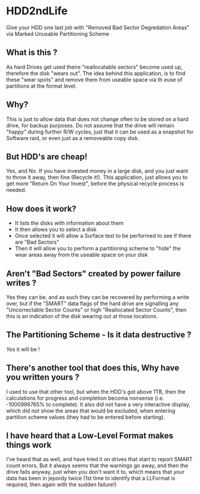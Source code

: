 # HDD2ndLife
Give your HDD one last job with "Removed Bad Sector Degredation Areas" via Marked Unusable Partitioning Scheme


## What is this ?
As hard Drives get used theire "reallocatable sectors" become used up, therefore the disk "wears out". 
The idea behind this application, is to find these "wear spots" and remove them from useable space via th euse of partitions
at the format level.


## Why?
This is just to allow data that does not change often to be stored on a hard drive, for backup purposes. 
Do not assume that the drive will remain "happy" during further R/W cycles, just that it can be used as a snapshot for Software raid, or even just as a removeable copy disk.


## But HDD's are cheap!
Yes, and No. If you have invested money in a large disk, and you just want to throw it away, then fine (Recycle it!).
This application, just allows you to get more "Return On Your Invest", before the physical recycle process is needed.


## How does it work?
- It lists the disks with information about them
- It then allows you to select a disk
- Once selected it will allow a Surface test to be performed to see if there are "Bad Sectors"
- Then it will allow you to perform a partitioning scheme to "hide" the wear areas away from the useable space on your disk


## Aren't "Bad Sectors" created by power failure writes ?
Yes they can be, and as such they can be recovered by performing a write over, but if the "SMART" data flags of the hard drive are signalling any "Uncorrectable Sector Counts" or high "Reallocated Sector Counts", then this is an indication of the disk wearing out at those locations.

## The Partitioning Scheme - Is it data destructive ?
_Yes_ it will be !

## There's another tool that does this, Why have you written yours ?
I used to use that other tool, but when the HDD's got above 1TB, then the calculations for progress and completion becoma nonsense (i.e. -1000998765% to complete).
It also did not have a very interactive display, which did not show the areas that would be excluded, when entering partition scheme values (they had to be entered before starting).

## I have heard that a Low-Level Format makes things work
I've heard that as well, and have tried it on drives that start to report SMART count errors, But it always seems that the warnings go away, and then the drive fails anyway, just when you don't want it to, which means that your data has been in jepordy twice (1st time to identify that a LLFormat is required, then again with the sudden failure!)
